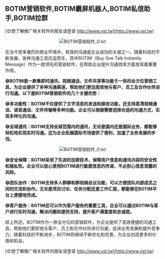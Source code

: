 ## **BOTIM营销软件,BOTIM霸屏机器人,BOTIM私信助手,BOTIM拉群**

[😍想了解推广相关软件的朋友请登录 http://www.vst.tw](http://www.vst.tw)

 <center><img src="https://vst.tw/MP4/tuiguang/png/2.png" alt="BOTIM营销软件_0.txt"></center>

在当今竞争激烈的商业环境中，有效的沟通是企业成功的关键之一。随着科技的不断发展，各种沟通工具应运而生，其中BOTIM（Buy One Talk Instantly Message）作为一款领先的营销软件，在帮助企业提升沟通效率方面发挥着重要作用。

**😄BOTIM是一款集即时通讯、视频通话、文件共享等功能于一体的全方位营销工具，为企业提供了多种沟通渠道，帮助他们更加高效地与客户、员工及合作伙伴进行沟通。以下是BOTIM营销软件的几个关键优势：**

**😄多功能性：BOTIM不仅提供了文字消息的发送和接收功能，还支持高清视频通话、语音通话、文件传输等多种功能。企业可以根据需要选择合适的沟通方式，实现多样化的沟通。**

**😄全球通讯：BOTIM支持全球范围内的通讯，无论是国内还是国际业务，都能够轻松地实现实时沟通。这为企业拓展国际市场提供了便利，加速了业务发展的步伐。**

 <center><img src="https://vst.tw/MP4/tuiguang/png/7.png" alt="BOTIM营销软件_0.txt"></center>

**😄安全保障：BOTIM采用了先进的加密技术，保障用户信息和通讯内容的安全性和隐私性。企业可以放心使用BOTIM进行敏感信息的传递，不必担心信息泄露的风险。**

**😄团队协作：BOTIM支持多人群聊和群视频会议功能，可以方便团队内部成员之间的交流和协作。无论是项目讨论、任务分配还是工作汇报，都能够在BOTIM平台上便捷地完成。**

**😄客户服务：BOTIM还可以作为客户服务的重要工具，企业可以通过BOTIM与客户进行实时沟通，解决问题和提供支持，提升客户满意度和忠诚度。**

综上所述，BOTIM作为一款全方位的营销软件，为企业提供了高效便捷的沟通工具，帮助他们更好地与客户、员工和合作伙伴进行沟通，促进业务发展和提升竞争力。随着科技的不断进步，BOTIM将继续不断优化和完善，为企业创造更多的价值和机会。

[😍想了解推广相关软件的朋友请登录 http://www.vst.tw](http://www.vst.tw)



